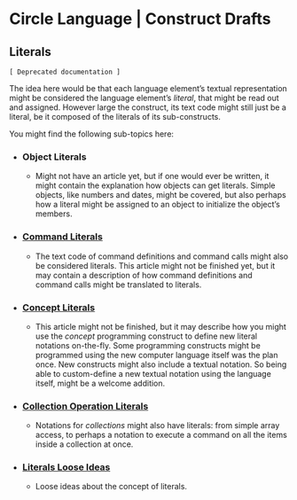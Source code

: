 Circle Language | Construct Drafts
==================================

Literals
--------

`[ Deprecated documentation ]`

The idea here would be that each language element’s textual representation might be considered the language element’s *literal*, that might be read out and assigned. However large the construct, its text code might still just be a literal, be it composed of the literals of its sub-constructs.

You might find the following sub-topics here:

- ### Object Literals

    - Might not have an article yet, but if one would ever be written, it might contain the explanation how objects can get literals. Simple objects, like numbers and dates, might be covered, but also perhaps how a literal might be assigned to an object to initialize the object’s members.

- ### [Command Literals](https://github.com/jjvanzon/Circle-Language-Spec/blob/master/constructs-drafts/text-code/literals/command-literals.md)

    - The text code of command definitions and command calls might also be considered literals. This article might not be finished yet, but it may contain a description of how command definitions and command calls might be translated to literals.

- ### [Concept Literals](https://github.com/jjvanzon/Circle-Language-Spec/blob/master/constructs-drafts/text-code/literals/concept-literals.md)

    - This article might not be finished, but it may describe how you might use the *concept* programming construct to define new literal notations on-the-fly. Some programming constructs might be programmed using the new computer language itself was the plan once. New constructs might also include a textual notation. So being able to custom-define a new textual notation using the language itself, might be a welcome addition.

- ### [Collection Operation Literals](https://github.com/jjvanzon/Circle-Language-Spec/blob/master/constructs-drafts/text-code/literals/collection-operation-literals.md)

    - Notations for *collections* might also have literals: from simple array access, to perhaps a notation to execute a command on all the items inside a collection at once.
     
- ### [Literals Loose Ideas](https://github.com/jjvanzon/Circle-Language-Spec/blob/master/constructs-drafts/text-code/literals/literals-loose-ideas.md)
 
    - Loose ideas about the concept of literals.